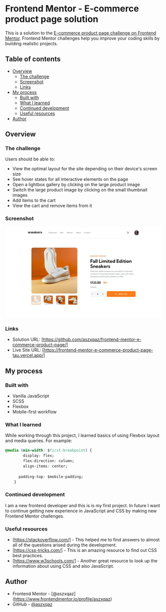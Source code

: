 # Frontend Mentor - E-commerce product page solution

This is a solution to the [E-commerce product page challenge on Frontend Mentor](https://www.frontendmentor.io/challenges/ecommerce-product-page-UPsZ9MJp6). Frontend Mentor challenges help you improve your coding skills by building realistic projects.

## Table of contents

- [Overview](#overview)
  - [The challenge](#the-challenge)
  - [Screenshot](#screenshot)
  - [Links](#links)
- [My process](#my-process)
  - [Built with](#built-with)
  - [What I learned](#what-i-learned)
  - [Continued development](#continued-development)
  - [Useful resources](#useful-resources)
- [Author](#author)

## Overview

### The challenge

Users should be able to:

- View the optimal layout for the site depending on their device's screen size
- See hover states for all interactive elements on the page
- Open a lightbox gallery by clicking on the large product image
- Switch the large product image by clicking on the small thumbnail images
- Add items to the cart
- View the cart and remove items from it

### Screenshot

![](./screenshot.jpeg)

### Links

- Solution URL: [https://github.com/aszxqaz/frontend-mentor-e-commerce-product-page/]
- Live Site URL: [https://frontend-mentor-e-commerce-product-page-tau.vercel.app/]

## My process

### Built with

- Vanilla JavaScript
- SCSS
- Flexbox
- Mobile-first workflow

### What I learned

While working through this project, I learned basics of using Flexbox layout and media queries. For example:

```css
@media (min-width: $first-breakpoint) {
		display: flex;
		flex-direction: column;
		align-items: center;

      padding-top: $mobile-padding;
	}
```

### Continued development

I am a new frontend developer and this is is my first project. In future I want to continue getting new experience in JavaScript and CSS by making new Frontend Mentor challenges.

### Useful resources

- [https://stackoverflow.com/] - This helped me to find answers to almost all of the questions arised during the development.
- [https://css-tricks.com/] - This is an amazing resource to find out CSS best practices.
- [https://www.w3schools.com/] - Another great resource to look up the information about using CSS and also JavaScript.


## Author

- Frontend Mentor - [@aszxqaz] (https://www.frontendmentor.io/profile/aszxqaz)
- GitHub - [@aszxqaz](https://github.com/aszxqaz/)
